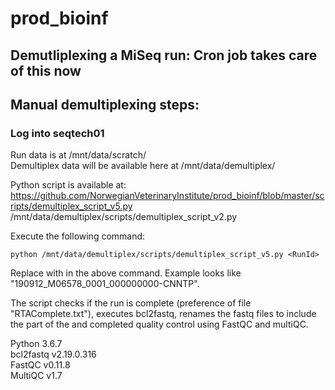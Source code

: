 # prod_bioinf

## Demutliplexing a MiSeq run: Cron job takes care of this now

## Manual demultiplexing steps:
### Log into seqtech01

Run data is at /mnt/data/scratch/<RunId>  
Demultiplex data will be available here at /mnt/data/demultiplex/<RunId>

Python script is available at:  
https://github.com/NorwegianVeterinaryInstitute/prod_bioinf/blob/master/scripts/demultiplex_script_v5.py  
/mnt/data/demultiplex/scripts/demultiplex_script_v2.py  

Execute the following command:

```
python /mnt/data/demultiplex/scripts/demultiplex_script_v5.py <RunId>
```

Replace <RunId> with <RunId> in the above command. Example <RunID> looks like "190912_M06578_0001_000000000-CNNTP".
  
The script checks if the run is complete (preference of file "RTAComplete.txt"), executes bcl2fastq, renames the fastq files to include the part of the <RunId> and completed quality control using FastQC and multiQC.

Python 3.6.7  
bcl2fastq v2.19.0.316  
FastQC v0.11.8  
MultiQC v1.7  
